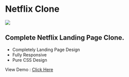 # Netflix Clone
<img src="https://i.imgur.com/lLTg4zn.png">
<h2> Complete Netflix Landing Page Clone. </h2>

- Completely Landing Page Design
- Fully Responsive
- Pure CSS Design

View Demo :
<a href="https://develfit.github.io/Netflix-India/">Click Here </a>
